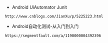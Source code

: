 
+ Android UiAutomator Junit
```
http://www.cnblogs.com/JianXu/p/5225223.html
```

+ Android自动化测试-从入门到入门
```
https://segmentfault.com/a/1190000004392396
```
  